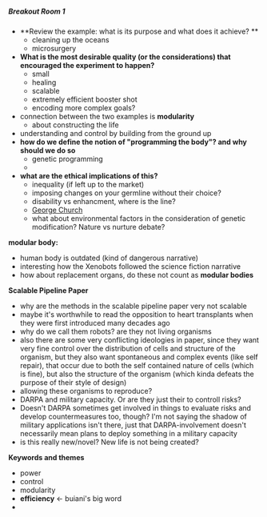   

##### Breakout Room 1
- **Review the example: what is its purpose and what does it achieve?  **
	- cleaning up the oceans
	- microsurgery
- **What is the most desirable quality (or the considerations) that encouraged the experiment to happen?**
	- small
	- healing
	- scalable
	- extremely efficient booster shot
	- encoding more complex goals?
- connection between the two examples is **modularity**
	- about constructing the life
- understanding and control by building from the ground up
- **how do we define the notion of "programming the body"? and why should we do so**
	- genetic programming
	- 
- **what are the ethical implications of this?**
	- inequality (if left up to the market)
	- imposing changes on your germline without their choice?
	- disability vs enhancment, where is the line?
	- [George Church](http://arep.med.harvard.edu/gmc/)
	- what about environmental factors in the consideration of genetic modification? Nature vs nurture debate?

**modular body:**
- human body is outdated (kind of dangerous narrative)
- interesting how the Xenobots followed the science fiction narrative
- how about replacement organs, do these not count as **modular bodies**


**Scalable Pipeline Paper**
- why are the methods in the scalable pipeline paper very not scalable
- maybe it's worthwhile to read the opposition to heart transplants when they were first introduced many decades ago
- why do we call them robots? are they not living organisms
- also there are some very conflicting ideologies in paper, since they want very fine control over the distribution of cells and structure of the organism, but they also want spontaneous and complex events (like self repair), that occur due to both the self contained nature of cells (which is fine), but also the structure of the organism (which kinda defeats the purpose of their style of design)
- allowing these organisms to reproduce?
- DARPA and military capacity. Or are they just their to controll risks?
- Doesn't DARPA sometimes get involved in things to evaluate risks and develop countermeasures too, though? I'm not saying the shadow of military applications isn't there, just that DARPA-involvement doesn't necessarily mean plans to deploy something in a military capacity
- is this really new/novel? New life is not being created?

**Keywords and themes**
- power 
- control
- modularity
- **efficiency** <- buiani's big word
-  